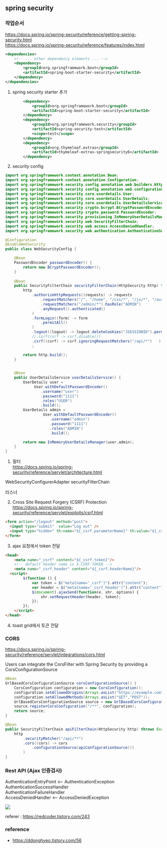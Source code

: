 ## spring security

### 작업순서

https://docs.spring.io/spring-security/reference/getting-spring-security.html  
https://docs.spring.io/spring-security/reference/features/index.html 

```xml
<dependencies>
	<!-- ... other dependency elements ... -->
	<dependency>
		<groupId>org.springframework.boot</groupId>
		<artifactId>spring-boot-starter-security</artifactId>
	</dependency>
</dependencies>
```
1. spring security starter 추가  
```xml
		<dependency>
			<groupId>org.springframework.boot</groupId>
			<artifactId>spring-boot-starter-security</artifactId>
		</dependency>
		<dependency>
			<groupId>org.springframework.security</groupId>
			<artifactId>spring-security-test</artifactId>
			<scope>test</scope>
		</dependency>      
		<dependency>
			<groupId>org.thymeleaf.extras</groupId>
			<artifactId>thymeleaf-extras-springsecurity6</artifactId>
		</dependency>  
```

2. security config  

```java
import org.springframework.context.annotation.Bean;
import org.springframework.context.annotation.Configuration;
import org.springframework.security.config.annotation.web.builders.HttpSecurity;
import org.springframework.security.config.annotation.web.configuration.EnableWebSecurity;
import org.springframework.security.core.userdetails.User;
import org.springframework.security.core.userdetails.UserDetails;
import org.springframework.security.core.userdetails.UserDetailsService;
import org.springframework.security.crypto.bcrypt.BCryptPasswordEncoder;
import org.springframework.security.crypto.password.PasswordEncoder;
import org.springframework.security.provisioning.InMemoryUserDetailsManager;
import org.springframework.security.web.SecurityFilterChain;
import org.springframework.security.web.access.AccessDeniedHandler;
import org.springframework.security.web.authentication.AuthenticationSuccessHandler;

@Configuration
@EnableWebSecurity
public class WebSecurityConfig {

	@Bean 
	PasswordEncoder passwordEncoder() {
		return new BCryptPasswordEncoder();
	}
	
	@Bean
	public SecurityFilterChain securityFilterChain(HttpSecurity http) throws Exception {
		http
			.authorizeHttpRequests((requests) -> requests
				.requestMatchers("/", "/home", "/css/*", "/js/*", "/assets/*").permitAll()
				.requestMatchers("/admin/*").hasRole("ADMIN")
				.anyRequest().authenticated()
			)
			.formLogin((form) -> form
				.permitAll()
			)
			.logout((logout) -> logout.deleteCookies("JSESSIONID").permitAll())
			//.csrf(csrf -> csrf.disable())
			.csrf((csrf) -> csrf.ignoringRequestMatchers("/api/*")   );
			;

		return http.build();
	}

	
	@Bean
	public UserDetailsService userDetailsService() {
		UserDetails user =
			 User.withDefaultPasswordEncoder()
				.username("user")
				.password("1111")
				.roles("USER")
				.build();
		UserDetails admin =
				 User.withDefaultPasswordEncoder()
					.username("admin")
					.password("1111")
					.roles("ADMIN")
					.build();

		return new InMemoryUserDetailsManager(user,admin);
	}
}
```

1. 필터  
https://docs.spring.io/spring-security/reference/servlet/architecture.html  

WebSecurityConfigurerAdapter
securityFilterChain

리스너  


2. Cross Site Request Forgery (CSRF)  Protection
https://docs.spring.io/spring-security/reference/servlet/exploits/csrf.html  


```html
<form action="/logout" method="post">
  <input type="submit" 	value="Log out" />
  <input type="hidden" th:name="${_csrf.parameterName}" th:value="${_csrf.token}"/>
</form>
```

3. ajax 요청에서 token 전달  
```html
<head>
	<meta name="_csrf" content="${_csrf.token}"/>
	<!-- default header name is X-CSRF-TOKEN -->
	<meta name="_csrf_header" content="${_csrf.headerName}"/>
  <script>
		$(function () {
			var token = $("meta[name='_csrf']").attr("content");
			var header = $("meta[name='_csrf_header']").attr("content");
			$(document).ajaxSend(function(e, xhr, options) {
				xhr.setRequestHeader(header, token);
			});
		});
	</script>
</head>


```

4. toast grid에서 토큰 전달  

### CORS 
https://docs.spring.io/spring-security/reference/servlet/integrations/cors.html  

Users can integrate the CorsFilter with Spring Security by providing a CorsConfigurationSource  

```java
@Bean
UrlBasedCorsConfigurationSource corsConfigurationSource() {
    CorsConfiguration configuration = new CorsConfiguration();
    configuration.setAllowedOrigins(Arrays.asList("https://example.com"));
    configuration.setAllowedMethods(Arrays.asList("GET","POST"));
    UrlBasedCorsConfigurationSource source = new UrlBasedCorsConfigurationSource();
    source.registerCorsConfiguration("/**", configuration);
    return source;
}

@Bean
public SecurityFilterChain apiFilterChain(HttpSecurity http) throws Exception {
	http
		.securityMatcher("/api/**")
		.cors((cors) -> cors
			.configurationSource(apiConfigurationSource())
		)
}
```


### Rest API (Ajax 인증검사)
AuthenticationEntryPoint    <-- AuthenticationException
AuthenticationSuccessHandler  
AuthenticationFailureHandler  
AccessDeniedHandler         <-- AccessDeniedException


<img src="./images/security01.png">

referer : https://redcoder.tistory.com/243  

### reference
- https://ddonghyeo.tistory.com/56  

